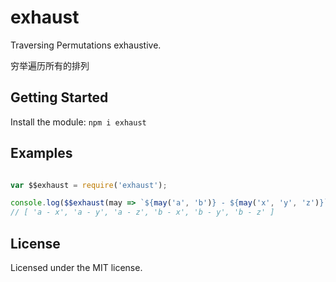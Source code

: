 # exhaust #########

Traversing Permutations exhaustive.

穷举遍历所有的排列

## Getting Started #########
Install the module: ``npm i exhaust``

## Examples #########

```javascript

var $$exhaust = require('exhaust');

console.log($$exhaust(may => `${may('a', 'b')} - ${may('x', 'y', 'z')}`));
// [ 'a - x', 'a - y', 'a - z', 'b - x', 'b - y', 'b - z' ]


```




## License #########
Licensed under the MIT license.